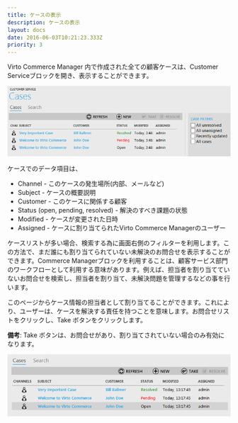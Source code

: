 ```yaml
---
title: ケースの表示
description: ケースの表示
layout: docs
date: 2016-06-03T10:21:23.333Z
priority: 3
---
```

Virto Commerce Manager 内で作成された全ての顧客ケースは、Customer Serviceブロックを開き、表示することができます。

![](../../../assets/images/docs/002-viewing-cases.PNG)

ケースでのデータ項目は、

* Channel - このケースの発生場所(内部、メールなど)
* Subject - ケースの概要説明
* Customer - このケースに関係する顧客
* Status (open, pending, resolved) - 解決のすべき課題の状態
* Modified - ケースが変更された日時
* Assigned - ケースに割り当てられたVirto Commerce Managerのユーザー

ケースリストが多い場合、検索する為に画面右側のフィルターを利用します。この方法で、まだ誰にも割り当てられていない未解決のお問合せを表示することができます。Commerce Managerブロックを利用することは、顧客サービス部門のワークフローとして利用する意味があります。例えば、担当者を割り当てていないお問合せを検索し、担当者を割り当て、未解決問題を管理するなどの事を行います。

このページからケース情報の担当者として割り当てることができます。これにより、ユーザーは、ケースを解決する責任を持つことを意味します。お問合せリストをクリックし、Take ボタンをクリックします。

**備考**: Take ボタンは、お問合せがあり、割り当てされていない場合のみ有効になります。

![](../../../assets/images/docs/003-take-case.PNG)